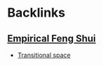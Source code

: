 
# Backlinks
## [Empirical Feng Shui](<Empirical Feng Shui.md>)
- [Transitional space](<Transitional space.md>)

